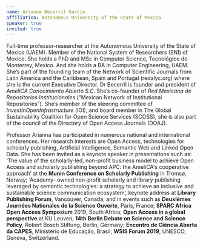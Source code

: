 ```yaml
---
name: Arianna Becerril García
affiliation: Autonomous University of the State of Mexico
speaker: true
invited: true
---
```


Full-time professor-researcher at the Autonomous University of the State of Mexico (UAEM). Member of the National System of Researchers (SNI) of Mexico. She holds a PhD and MSc in Computer Science, Tecnológico de Monterrey, Mexico. And she holds a BA in Computer Engineering, UAEM. She’s part of the founding team of the Network of Scientific Journals from Latin America and the Caribbean, Spain and Portugal (redalyc.org) where she is the current Executive Director. Dr Becerril is founder and president of _AmeliCA Conocimiento Abierto S.C._ She’s co-founder of _Red Mexicana de Repositorios Institucionales_ (“Mexican Network of Institutional Repositories”). She’s member of the steering committee of _InvestInOpenInfrastructure_ (IOI), and board member in The Global Sustainability Coalition for Open Science Services (SCOSS), she is also part of the council of the Directory of Open Access Journals (DOAJ).

Professor Arianna has participated in numerous national and international conferences. Her research interests are Open Access, technologies for scholarly publishing, Artificial Intelligence, Semantic Web and Linked Open Data. She has been invited as a keynote speaker in presentations such as: ‘The value of the scholarly-led, non-profit business model to achieve Open Access and scholarly publishing beyond APC: the AmeliCA's cooperative approach’ at the **Munin Conference on Scholarly Publishing** in Tromsø, Norway; ‘Academy- owned non-profit scholarly and library publishing leveraged by semantic technologies: a strategy to achieve an inclusive and sustainable science communication ecosystem’, keynote address at **Library Publishing Forum**, Vancouver, Canada; and in events such as **Deuxièmes Journées Nationales de la Science Ouverte**, Paris, France; **SPARC Africa Open Access Symposium** 2019, South Africa; **Open Access in a global perspective** at KU Leuven, **14th Berlin Debate on Science and Science Policy**, Robert Bosch Stiftung, Berlin, Germany; **Encontro de Ciência Aberta da CAPES**, Ministério de Educação, Brasil; **WSIS Forum 2019**, UNESCO, Geneva, Switzerland.
